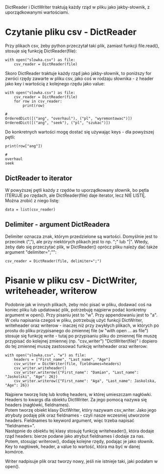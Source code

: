 DictReader i DictWriter traktują każdy rząd w pliku jako jakby-słownik, z uporządkowanymi wartościami.  
  
# Czytanie pliku csv - DictReader  
Przy plikach csv, żeby python przeczytał taki plik, zamiast funkcji file.read(), stosuje się funkcję DictReader(file):  

```
with open("slowka.csv") as file:
    csv_reader = DictReader(file)
```  

Skoro DictReader traktuje każdy rząd jako jakby-słownik, to poniższy for zwróci rzędy zawarte w pliku csv, jako coś w rodzaju słownika - z header jako key i wartością z kolejnego rzędu jako value:  

```
with open("slowka.csv") as file:
    csv_reader = DictReader(file)
    for row in csv_reader:
        print(row)
        
# 
OrderedDict([("ang", "overhaul"), ("pl", "wyremontowac")])
OrderedDict([("ang", "seek"), ("pl", "szukac")])
``` 

Do konkretnych wartości mogę dostać się używając keys - dla powyższej pętli:
  
```
print(row["ang"])

#
overhaul
seek
```

## DictReader to iterator  
W powyższej pętli każdy z rzędów to uporządkowany słownik, bo pętla ITERUJE po rzędach, ale DictReader(file) daje iterator, lecz NIE LISTĘ. Można zrobić z niego listę:  
```
data = list(csv_reader)
```  
  
## Delimiter - argument DictReadera  
Delimiter oznacza znak, którym przedzielone są wartości. Domyślnie jest to przecinek (","), ale przy niektórych plikach jest to np. ";" lub "|". Wtedy, żeby dało się przeczytać plik, w DictReader() oprócz pliku należy dać także argument "delimiter=";"":  

```
csv_reader = DictReader(file, delimiter=";")
```

# Pisanie w pliku csv - DictWriter, writeheader, writerow  
Podobnie jak w innych plikach, żeby móc pisać w pliku, dodawać coś na koniec pliku lub updatować plik, potrzebuję najpierw podać konkretny argument w open(). Przy pisaniu jest to "w". Przy appendowaniu jest to "a".  
W celu napisania czegoś w pliku, potrzebuję użyć funkcji DictWriter, writeheader oraz writerow - inaczej niż przy zwykłych plikach, w których po prostu do pliku przypisanego do zmiennej file (w "with open ... as file") stosuje się funkcję write - tutaj po przypisaniu pliku do zmiennej file muszę przypisać do kolejnej zmiennej (np. "csv_writer") "DictWriter(file)" i dopiero do tej zmiennej muszę zastosować funkcję writeheader oraz writerow:  

```
with open("slowka.csv", "w") as file:
    headers = ["First_name", "Last_name", "Age"]
    csv_writer = DictWriter(file, fieldnames=headers)
    csv_writer.writeheader()
    csv_writer.writerow({"First_name": "Damian", "Last_name": "Jaskolski", "Age": 26})
    csv_writer.writerow({"First_name": "Aga", "Last_name": Jaskolska, "Age": 26})
```
Najpierw tworzę listę lub krotkę headers, w której umieszczam nagłówki. Headers to kwargs dla obiektu DictWriter. Za jego pomocą nazywa się headers (nagłówki, fieldnames).  
Potem tworzę obiekt klasy DictWriter, który nazywam csv_writer. Jako jego atrybuty podaję plik oraz fieldnames - czyli nasze wczesniej utworzone headers. Fieldnames to keyword argument, więc trzeba napisać "fieldnames=".  
Następnie do obiektu tej klasy stosuję funkcję writeheader(), która dodaje rząd headers: bierze podane jako atrybut fieldnames i dodaje za nas.  
Potem, stosując writerow(), dodaję kolejne rzędy, podając je jako słownik. Key to nagłówek, header, a value to wartość, która ma być w danej komórce.  
  
Writer nadpisuje plik oraz tworzy nowy, jeśli nie istnieje taki, jaki podałam w open().

